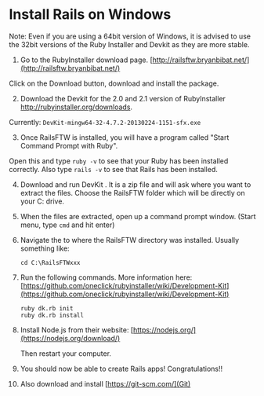 # Install Rails on Windows

Note: Even if you are using a 64bit version of Windows, it is advised to use the 32bit versions of the Ruby Installer and Devkit as they are more stable.

01. Go to the RubyInstaller download page. [http://railsftw.bryanbibat.net/](http://railsftw.bryanbibat.net/)

  Click on the Download button, download and install the package.

02. Download the Devkit for the 2.0 and 2.1 version of RubyInstaller http://rubyinstaller.org/downloads.

  Currently: `DevKit-mingw64-32-4.7.2-20130224-1151-sfx.exe`

03. Once RailsFTW is installed, you will have a program called "Start Command Prompt with Ruby".

  Open this and type `ruby -v` to see that your Ruby has been installed correctly.
  Also type `rails -v` to see that Rails has been installed.

04. Download and run DevKit . It is a zip file and will ask where you want to extract the files. Choose the RailsFTW folder which will be directly on your C: drive.
    
05. When the files are extracted, open up a command prompt window. (Start menu, type `cmd` and hit enter)

06. Navigate the to where the RailsFTW directory was installed. Usually something like:
    ```
    cd C:\RailsFTWxxx
    ```

07. Run the following commands. More information here: [https://github.com/oneclick/rubyinstaller/wiki/Development-Kit](https://github.com/oneclick/rubyinstaller/wiki/Development-Kit)
    ```
    ruby dk.rb init
    ruby dk.rb install
    ```

08. Install Node.js from their website: [https://nodejs.org/](https://nodejs.org/download/)
    
    Then restart your computer.

09. You should now be able to create Rails apps! Congratulations!!

10. Also download and install [https://git-scm.com/](Git)

 
